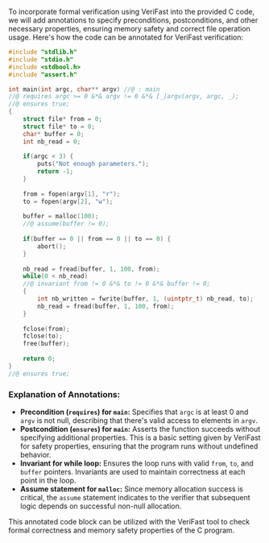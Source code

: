 To incorporate formal verification using VeriFast into the provided C code, we will add annotations to specify preconditions, postconditions, and other necessary properties, ensuring memory safety and correct file operation usage. Here's how the code can be annotated for VeriFast verification:

```c
#include "stdlib.h"
#include "stdio.h"
#include <stdbool.h>
#include "assert.h"

int main(int argc, char** argv) //@ : main
//@ requires argc >= 0 &*& argv != 0 &*& [_]argv(argv, argc, _);
//@ ensures true;
{
    struct file* from = 0;
    struct file* to = 0;
    char* buffer = 0;
    int nb_read = 0;
    
    if(argc < 3) {
        puts("Not enough parameters.");
        return -1;
    }
    
    from = fopen(argv[1], "r");
    to = fopen(argv[2], "w");
    
    buffer = malloc(100);
    //@ assume(buffer != 0);
    
    if(buffer == 0 || from == 0 || to == 0) {
        abort();
    }
    
    nb_read = fread(buffer, 1, 100, from);
    while(0 < nb_read)
    //@ invariant from != 0 &*& to != 0 &*& buffer != 0;
    {
        int nb_written = fwrite(buffer, 1, (uintptr_t) nb_read, to);
        nb_read = fread(buffer, 1, 100, from);
    }
    
    fclose(from);
    fclose(to);
    free(buffer);
    
    return 0;
}
//@ ensures true;
```

### Explanation of Annotations:
- **Precondition (`requires`) for `main`:** Specifies that `argc` is at least 0 and `argv` is not null, describing that there's valid access to elements in `argv`.
- **Postcondition (`ensures`) for `main`:** Asserts the function succeeds without specifying additional properties. This is a basic setting given by VeriFast for safety properties, ensuring that the program runs without undefined behavior.
- **Invariant for while loop:** Ensures the loop runs with valid `from`, `to`, and `buffer` pointers. Invariants are used to maintain correctness at each point in the loop.
- **Assume statement for `malloc`:** Since memory allocation success is critical, the `assume` statement indicates to the verifier that subsequent logic depends on successful non-null allocation.

This annotated code block can be utilized with the VeriFast tool to check formal correctness and memory safety properties of the C program.
